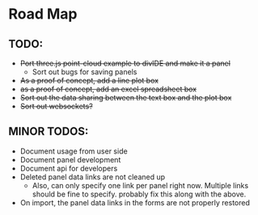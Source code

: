# Road Map

## TODO:

* ~~Port three.js point-cloud example to divIDE and make it a panel~~
   * Sort out bugs for saving panels
* ~~As a proof of concept, add a line plot box~~
* ~~as a proof of concept, add an excel spreadsheet box~~
* ~~Sort out the data sharing between the text box and the plot box~~
* ~~Sort out websockets?~~

## MINOR TODOS:
* Document usage from user side
* Document panel development
* Document api for developers
* Deleted panel data links are not cleaned up
    * Also, can only specify one link per panel right now. Multiple links should be fine to specify. probably fix this along with the above. 
* On import, the panel data links in the forms are not properly restored
